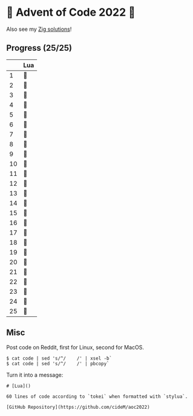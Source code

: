 # :christmas_tree: Advent of Code 2022 :santa:

Also see my [Zig solutions](https://github.com/cideM/aoc2022-zig)!

## Progress (25/25)

|     | Lua     |
| --- | ------- |
| 1   | :bell:  |
| 2   | :bell:  |
| 3   | :bell:  |
| 4   | :bell:  |
| 5   | :bell:  |
| 6   | :bell:  |
| 7   | :bell:  |
| 8   | :bell:  |
| 9   | :bell:  |
| 10  | :bell:  |
| 11  | :bell:  |
| 12  | :bell:  |
| 13  | :bell:  |
| 14  | :bell:  |
| 15  | :bell:  |
| 16  | :bell:  |
| 17  | :bell:  |
| 18  | :bell:  |
| 19  | :bell:  |
| 20  | :bell:  |
| 21  | :bell:  |
| 22  | :bell:  |
| 23  | :bell:  |
| 24  | :bell:  |
| 25  | :bell:  |

## Misc

Post code on Reddit, first for Linux, second for MacOS.

```
$ cat code | sed 's/^/    /' | xsel -b`
$ cat code | sed 's/^/    /' | pbcopy`
```

Turn it into a message:
```text
# [Lua]()

60 lines of code according to `tokei` when formatted with `stylua`.

[GitHub Repository](https://github.com/cideM/aoc2022)
```
